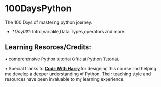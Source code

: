 # 100DaysPython
The 100 Days of mastering python journey.

- **Day001*: Intro,variable,Data Types,operators and more.

## Learning Resorces/Credits:
• comprehensive Python tutorial [Official Python Tutorial](https://docs.python.org/3/tutorial/index.html).

• Special thanks to **[Code With Harry](https://youtu.be/UrsmFxEIp5k?si=vhAdEXibJStXDx4y)** for designing this course and helping me develop a deeper understanding of Python. Their teaching style and resources have been invaluable to my learning experience.

